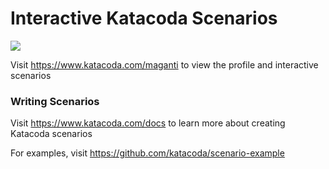 # Interactive Katacoda Scenarios

[![](http://shields.katacoda.com/katacoda/maganti/count.svg)](https://www.katacoda.com/maganti "Get your profile on Katacoda.com")

Visit https://www.katacoda.com/maganti to view the profile and interactive scenarios

### Writing Scenarios
Visit https://www.katacoda.com/docs to learn more about creating Katacoda scenarios

For examples, visit https://github.com/katacoda/scenario-example
